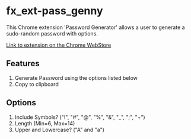 # fx_ext-pass_genny
This Chrome extension 'Password Generator' allows a user to generate a sudo-random password with options.

[Link to extension on the Chrome WebStore][1]

## Features
1. Generate Password using the options listed below
2. Copy to clipboard

## Options
1. Include Symbols? ("!", "#", "@", "%", "&", "_", ";", "+")
2. Length (Min=6, Max=14)
3. Upper and Lowercase? ("A" and "a")

[1]: https://chrome.google.com/webstore/detail/password-generator-fx/gpmchoojmehheecglndaabdjfgjpkpni